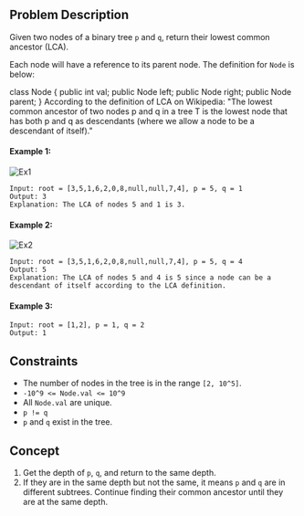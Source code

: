 ## Problem Description

Given two nodes of a binary tree `p` and `q`, return their lowest common ancestor (LCA).

Each node will have a reference to its parent node. The definition for `Node` is below:

class Node {
    public int val;
    public Node left;
    public Node right;
    public Node parent;
}
According to the definition of LCA on Wikipedia: "The lowest common ancestor of two nodes p and q in a tree T is the lowest node that has both p and q as descendants (where we allow a node to be a descendant of itself)."

 

#### Example 1:
![Ex1](https://assets.leetcode.com/uploads/2018/12/14/binarytree.png)
```plaintext
Input: root = [3,5,1,6,2,0,8,null,null,7,4], p = 5, q = 1
Output: 3
Explanation: The LCA of nodes 5 and 1 is 3.
```
#### Example 2:
![Ex2](https://assets.leetcode.com/uploads/2018/12/14/binarytree.png)
```plaintext
Input: root = [3,5,1,6,2,0,8,null,null,7,4], p = 5, q = 4
Output: 5
Explanation: The LCA of nodes 5 and 4 is 5 since a node can be a descendant of itself according to the LCA definition.
```
#### Example 3:
```plaintext
Input: root = [1,2], p = 1, q = 2
Output: 1
``` 

## Constraints

- The number of nodes in the tree is in the range `[2, 10^5]`.
- `-10^9 <= Node.val <= 10^9`
- All `Node.val` are unique.
- `p != q`
- `p` and `q` exist in the tree.

## Concept
1. Get the depth of `p`, `q`, and return to the same depth.
2. If they are in the same depth but not the same, it means `p` and `q` are in different subtrees. Continue finding their common ancestor until they are at the same depth.
